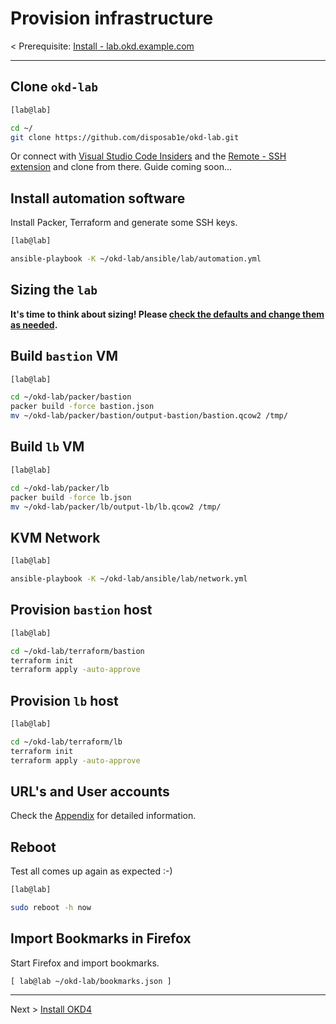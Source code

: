 # Provision infrastructure

< Prerequisite: [Install - lab.okd.example.com](01_install_lab.md)

* * *

## Clone `okd-lab`

```bash
[lab@lab]

cd ~/
git clone https://github.com/disposab1e/okd-lab.git

```

Or connect with [Visual Studio Code Insiders](https://code.visualstudio.com/insiders/) and the [Remote - SSH extension](https://marketplace.visualstudio.com/items?itemName=ms-vscode-remote.remote-ssh) and clone from there. Guide coming soon...

## Install automation software

Install Packer, Terraform and generate some SSH keys.

```bash
[lab@lab]

ansible-playbook -K ~/okd-lab/ansible/lab/automation.yml

```

## Sizing the `lab`

__It's time to think about sizing! Please [check the defaults and change them as needed](02_sizing.md).__


## Build `bastion` VM

```bash
[lab@lab]

cd ~/okd-lab/packer/bastion
packer build -force bastion.json
mv ~/okd-lab/packer/bastion/output-bastion/bastion.qcow2 /tmp/

```

## Build `lb` VM

```bash
[lab@lab]

cd ~/okd-lab/packer/lb
packer build -force lb.json
mv ~/okd-lab/packer/lb/output-lb/lb.qcow2 /tmp/

```

## KVM Network

```bash
[lab@lab]

ansible-playbook -K ~/okd-lab/ansible/lab/network.yml

```

## Provision `bastion` host

```bash
[lab@lab]

cd ~/okd-lab/terraform/bastion
terraform init
terraform apply -auto-approve

```

## Provision `lb` host

```bash
[lab@lab]

cd ~/okd-lab/terraform/lb
terraform init
terraform apply -auto-approve

```

## URL's and User accounts

Check the [Appendix](99_appendix.md) for detailed information.

## Reboot

Test all comes up again as expected :-)

```bash
[lab@lab]

sudo reboot -h now

```

## Import Bookmarks in Firefox

Start Firefox and import bookmarks.

`[ lab@lab ~/okd-lab/bookmarks.json ]`

* * *

Next > [Install OKD4](03_install_okd.md)
